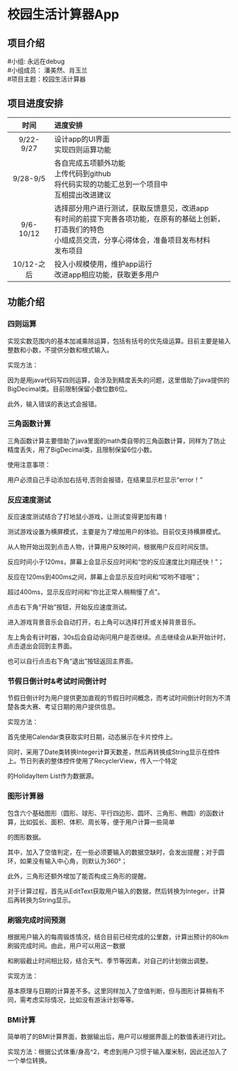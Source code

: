 # 校园生活计算器App

## 项目介绍
#小组: 永远在debug</br>
#小组成员： 潘美然、肖玉兰</br>
#项目主题：校园生活计算器

## 项目进度安排
|  时间   |进度安排|
| :----: | :---- |
| 9/22-9/27 |设计app的UI界面</br>实现四则运算功能|
| 9/28-9/5 | 各自完成五项额外功能</br>上传代码到github</br>将代码实现的功能汇总到一个项目中</br>互相提出改进建议|
| 9/6-10/12 |选择部分用户进行测试，获取反馈意见，改进app</br>有时间的前提下完善各项功能，在原有的基础上创新，打造我们的特色</br>小组成员交流，分享心得体会，准备项目发布材料</br>发布项目|
| 10/12-之后 |投入小规模使用，维护app运行</br>改进app相应功能，获取更多用户|

## 功能介绍

### 四则运算

实现实数范围内的基本加减乘除运算，包括有括号的优先级运算。目前主要是输入整数和小数，不提供分数和根式输入。  

实现方法：  

因为是用java代码写四则运算，会涉及到精度丢失的问题，这里借助了java提供的BigDecimal类。目前限制保留小数位数6位。  

此外，输入错误的表达式会报错。  

### 三角函数计算

三角函数计算主要借助了java里面的math类自带的三角函数计算，同样为了防止精度丢失，用了BigDecimal类，且限制保留6位小数。  

使用注意事项：  

用户必须自己手动添加右括号,否则会报错，在结果显示栏显示“error！”  

### 反应速度测试

反应速度测试结合了打地鼠小游戏，让测试变得更加有趣！  

测试游戏设置为横屏模式，主要是为了增加用户的体验。目前仅支持横屏模式。  

从人物开始出现到点击人物，计算用户反映时间，根据用户反应时间反馈。  

反应时间小于120ms，屏幕上会显示反应时间和“您的反应速度比刘翔还快！”； 

反应在120ms到400ms之间，屏幕上会显示反应时间和“哎哟不错哦”；

超过400ms，显示反应时间和“你比正常人稍稍慢了点”。  

点击右下角“开始”按钮，开始反应速度测试。  

进入游戏背景音乐会自动打开，右上角可以选择打开或关掉背景音乐。  

左上角会有计时器，30s后会自动询问用户是否继续。点击继续会从新开始计时，点击退出会回到主界面。  

也可以自行点击右下角“退出”按钮返回主界面。 

### 节假日倒计时&考试时间倒计时

节假日倒计时为用户提供更加直观的节假日时间概念，而考试时间倒计时则为不清楚各类大赛、考证日期的用户提供信息。  

实现方法：  

首先使用Calendar类获取实时日期，动态展示在卡片控件上。  

同时，采用了Date类转换Integer计算天数差，然后再转换成String显示在控件上。节日列表的整体控件使用了RecyclerView，传入一个特定  

的HolidayItem List作为数据源。

### 图形计算器
包含六个基础图形（圆形、球形、平行四边形、圆环、三角形、椭圆）的函数计算，比如弧长、面积、体积、周长等，便于用户计算一些简单  

的图形数据。  

其中，加入了空值判定，在一些必须要输入的数据空缺时，会发出提醒；对于圆环，如果没有输入中心角，则默认为360°；  

此外，三角形还额外增加了能否构成三角形的提醒。  

对于计算过程，首先从EditText获取用户输入的数据，然后转换为Integer，计算后再转换为String显示。

### 刷锻完成时间预测
根据用户输入的每周锻炼情况，结合目前已经完成的公里数，计算出预计的80km刷锻完成时间。由此，用户可以用这一数据  

和刷锻截止时间相比较，结合天气、季节等因素，对自己的计划做出调整。  

实现方法：  

基本原理与日期的计算差不多。这里同样加入了空值判断，但与图形计算稍有不同，需考虑实际情况，比如没有游泳计划等等。  

### BMI计算

简单明了的BMI计算界面，数据输出后，用户可以根据界面上的数值表进行对比。  

实现方法：根据公式体重/身高^2，考虑到用户习惯于输入厘米制，因此还加入了一个单位转换。
